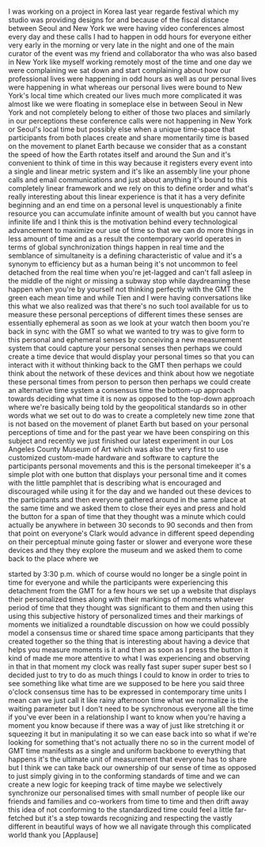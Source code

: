 
I was working on a project in Korea last
year
regarde festival which my studio was
providing designs for and because of the
fiscal distance between Seoul and New
York
we were having video conferences almost
every day and these calls I had to
happen in odd hours for everyone either
very early in the morning or very late
in the night and one of the main curator
of the event was my friend and
collaborator tha who was also based in
New York like myself working remotely
most of the time and one day we were
complaining we sat down and start
complaining about how our professional
lives were happening in odd hours as
well as our personal lives were
happening in what whereas our personal
lives were bound to New York&#39;s local
time which created our lives much more
complicated it was almost like we were
floating in someplace else in between
Seoul in New York and not completely
belong to either of those two places and
similarly in our perceptions these
conference calls were not happening in
New York or Seoul&#39;s local time but
possibly else when a unique time-space
that participants from both places
create and share momentarily time is
based on the movement to planet Earth
because we consider that as a constant
the speed of how the Earth rotates
itself and around the Sun and it&#39;s
convenient to think of time in this way
because it registers every event into a
single and linear metric system and it&#39;s
like an assembly line your phone calls
and email communications and just about
anything it&#39;s bound to this completely
linear framework and we rely on this to
define order and what&#39;s really
interesting about this linear experience
is that it has a very definite beginning
and an end time on a personal level is
unquestionably a finite resource you can
accumulate infinite amount of wealth but
you cannot have infinite life
and I think this is the motivation
behind every technological advancement
to maximize our use of time so that we
can do more things in less amount of
time and as a result the contemporary
world operates in terms of global
synchronization things happen in real
time and the semblance of simultaneity
is a defining characteristic of value
and it&#39;s a synonym to efficiency but as
a human being it&#39;s not uncommon to feel
detached from the real time when you&#39;re
jet-lagged and can&#39;t fall asleep in the
middle of the night or missing a subway
stop while daydreaming these happen when
you&#39;re by yourself not thinking
perfectly with the GMT the green each
mean time
and while Tien and I were having
conversations like this what we also
realized was that there&#39;s no such tool
available for us to measure these
personal perceptions of different times
these senses are essentially ephemeral
as soon as we look at your watch then
boom you&#39;re back in sync with the GMT so
what we wanted to try was to give form
to this personal and ephemeral senses by
conceiving a new measurement system that
could capture your personal senses then
perhaps we could create a time device
that would display your personal times
so that you can interact with it without
thinking back to the GMT then perhaps we
could think about the network of these
devices and think about how we negotiate
these personal times from person to
person
then perhaps we could create an
alternative time system a consensus time
the bottom-up approach towards deciding
what time it is now as opposed to the
top-down approach where we&#39;re basically
being told by the geopolitical standards
so in other words what we set out to do
was to create a completely new time zone
that is not based on the movement of
planet Earth but based on your personal
perceptions of time and for the past
year we have been conspiring on this
subject and
recently we just finished our latest
experiment in our Los Angeles County
Museum of Art which was also the very
first to use customized custom-made
hardware and software to capture the
participants personal movements and this
is the personal timekeeper it&#39;s a simple
plot with one button that displays your
personal time and it comes with the
little pamphlet that is describing what
is encouraged and discouraged while
using it for the day and we handed out
these devices to the participants and
then everyone gathered around in the
same place at the same time and we asked
them to close their eyes and press and
hold the button for a span of time that
they thought was a minute which could
actually be anywhere in between 30
seconds to 90 seconds and then from that
point on everyone&#39;s Clark would advance
in different speed depending on their
perceptual minute going faster or slower
and everyone wore these devices and they
they explore the museum and we asked
them to come back to the place where we

started by 3:30 p.m. which of course
would no longer be a single point in
time for everyone and while the
participants were experiencing this
detachment from the GMT for a few hours
we set up a website that displays their
personalized times along with their
markings of moments whatever period of
time that they thought was significant
to them and then using this using this
subjective history of personalized times
and their markings of moments we
initialized a roundtable discussion on
how we could possibly model a consensus
time or shared time space among
participants that they created together
so the thing that is interesting about
having a device that helps you measure
moments is it and then as soon as I
press the button it kind of made me more
attentive to what I was experiencing and
observing in that in that moment my
clock was really fast super super super
best so I decided just to try to do as
much things I could to know in order to
tries to see something like what time
are we supposed to be here you said
three o&#39;clock consensus time has to be
expressed in contemporary time units I
mean can we just call it like rainy
afternoon time what we normalize is the
waiting parameter but I don&#39;t need to be
synchronous everyone all the time if
you&#39;ve ever been in a relationship I
want to know when you&#39;re having a moment
you know because if there was a way of
just like stretching it or squeezing it
but in manipulating it so we can ease
back into so what if we&#39;re looking for
something that&#39;s not actually there no
so in the current model of GMT time
manifests as a single and uniform
backbone to everything that happens it&#39;s
the ultimate unit of measurement that
everyone has to share but I think we can
take back our ownership of our sense of
time as opposed to just simply giving in
to the conforming standards of time and
we can create a new logic for keeping
track of time
maybe we selectively synchronize our
personalised times with small number of
people like our friends and families and
co-workers from time to time and then
drift away
this idea of not conforming to the
standardized time could feel a little
far-fetched but it&#39;s a step towards
recognizing and respecting the vastly
different in beautiful ways of how we
all navigate through this complicated
world thank you
[Applause]
